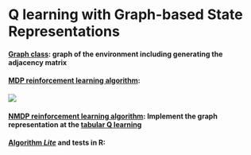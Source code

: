 # Q learning with Graph-based State Representations

#### [Graph class](https://github.com/zcczhang/UAV_Coverage/blob/master/Graph_Based_Coverage/Graph.py): graph of the environment including generating the adjacency matrix

#### [MDP reinforcement learning algorithm](https://github.com/zcczhang/UAV_Coverage/blob/master/Graph_Based_Coverage/rl_MDP.py): 
![](https://github.com/zcczhang/UAV_Coverage/blob/master/Pictures/Learning%20with%20Graph-Based%20State%20Representations.png)

#### [NMDP reinforcement learning algorithm](https://github.com/zcczhang/UAV_Coverage/blob/master/Graph_Based_Coverage/rl_NMDP.py): Implement the graph representation at the [tabular Q learning](https://github.com/zcczhang/UAV_Coverage/tree/master/Grid%20World)

#### [Algorithm *Lite*](https://github.com/zcczhang/UAV_Coverage/tree/master/Graph_Based_Coverage/graph_coverage_Lite(R)) and tests in R: 
